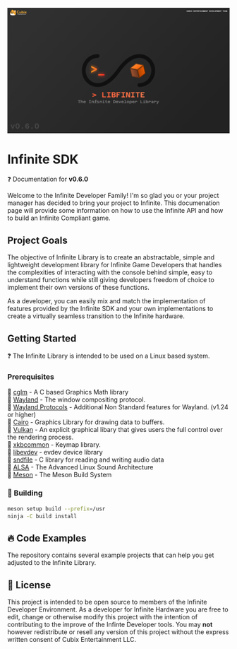 ![banner](BANNER.png)

# Infinite SDK

<div class="alert alert-info part text-info">
❓ Documentation for <b>v0.6.0</b>
</div>

Welcome to the Infinite Developer Family! I'm so glad you or your project manager has decided to bring your project to Infinite. This documenation page will provide some information on how to use the Infinite API and how to build an Infinite Compliant game.

## Project Goals

The objective of Infinite Library is to create an abstractable, simple and lightweight development library for Infinite Game Developers that handles the complexities of interacting with the console behind simple, easy to understand functions while still giving developers freedom of choice to implement their own versions of these functions.

As a developer, you can easily mix and match the implementation of features provided by the Infinite SDK and your own implementations to create a virtually seamless transition to the Infinite hardware.

## Getting Started

<div class="alert alert-info part text-info">
❓ The Infinite Library is intended to be used on a Linux based system.
</div>

### Prerequisites

🔸 [cglm](https://github.com/recp/cglm) - A C based Graphics Math library<br>
🔸 [Wayland](https://gitlab.freedesktop.org/wayland/wayland) - The window compositing protocol.<br>
🔸 [Wayland Protocols](https://gitlab.freedesktop.org/wayland/wayland-protocols) - Additional Non Standard features for Wayland. (v1.24 or higher)<br>
🔸 [Cairo](https://cairographics.org/) - Graphics Library for drawing data to buffers.<br>
🔸 [Vulkan](https://github.com/KhronosGroup/Vulkan-Loader/) - An explicit graphical libary that gives users the full control over the rendering process.<br>
🔸 [xkbcommon](https://github.com/xkbcommon/libxkbcommon) - Keymap library.<br>
🔸 [libevdev](https://www.freedesktop.org/wiki/Software/libevdev/) - evdev device library<br>
🔸 [sndfile](https://github.com/libsndfile/libsndfile) - C library for reading and writing audio data<br>
🔸 [ALSA](https://www.alsa-project.org/wiki/Main_Page) - The Advanced Linux Sound Architecture<br>
🔸 [Meson](https://github.com/mesonbuild/meson) - The Meson Build System

### 🚧 Building

```bash
meson setup build --prefix=/usr
ninja -C build install
```

## 🔥 Code Examples

The repository contains several example projects that can help you get adjusted to the Infinite Library.

## 📖 License

This project is intended to be open source to members of the Infinite Developer Environment. As a developer for Infinite Hardware you are free to edit, change or otherwise modify this project with the intention of contributing to the improve of the Infinte Developer tools. You may **not** however redistribute or resell any version of this project without the express written consent of Cubix Entertainment LLC.
